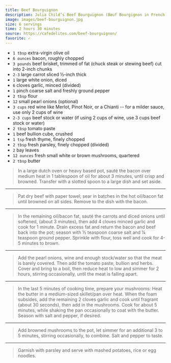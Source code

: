 ```yaml
---
title: Beef Bourguignon
description: Julia Child’s Beef Bourguignon (Bœuf Bourgignon in French) is a world wide loved classic for a reason. This is one recipe where you want to take your time cooking it, drinking a glass of wine or two while preparing it, and show it a lot of love. Every step is worth it.
image: images/beef-bourguignon.jpg
size: 6 servings
time: 2 hours 30 minutes
source: https://cafedelites.com/beef-bourguignon/
favorite: ✓
---
```


* `1 tbsp` extra-virgin olive oil
* `6 ounces` bacon, roughly chopped
* `3 pounds` beef brisket, trimmed of fat (chuck steak or stewing beef) cut into 2-inch chunks
* `2-3` large carrot sliced ½-inch thick
* `1` large white onion, diced
* `6` cloves garlic, minced (divided)
* `1` pinch coarse salt and freshly ground pepper
* `2 tbsp` flour
* `12` small pearl onions (optional)
* `3 cups` red wine like Merlot, Pinot Noir, or a Chianti -- for a milder sauce, use only 2 cups of wine
* `2-3 cups` beef stock or water (if using 2 cups of wine, use 3 cups beef stock or water)
* `2 tbsp` tomato paste
* `1` beef bullion cube, crushed
* `1 tsp` fresh thyme, finely chopped
* `2 tbsp` fresh parsley, finely chopped (divided)
* `2` bay leaves
* `12 ounces` fresh small white or brown mushrooms, quartered
* `2 tbsp` butter

> In a large dutch oven or heavy based pot, sauté the bacon over medium heat in 1 tablespoon of oil for about 3 minutes, until crisp and browned. Transfer with a slotted spoon to a large dish and set aside.

---

> Pat dry beef with paper towel; sear in batches in the hot oil/bacon fat until browned on all sides. Remove to the dish with the bacon.

---

> In the remaining oil/bacon fat, sauté the carrots and diced onions until softened, (about 3 minutes), then add 4 cloves minced garlic and cook for 1 minute. Drain excess fat and return the bacon and beef back into the pot; season with ½ teaspoon coarse salt and ¼ teaspoon ground pepper. Sprinkle with flour, toss well and cook for 4-5 minutes to brown.

---

> Add the pearl onions, wine and enough stock/water so that the meat is barely covered. Then add the tomato paste, bullion and herbs. Cover and bring to a boil, then reduce heat to low and simmer for 2 hours, stirring occasionally, until the meat is falling apart.

---

> In the last 5 minutes of cooking time, prepare your mushrooms: Heat the butter in a medium-sized skillet/pan over heat. When the foam subsides, add the remaining 2 cloves garlic and cook until fragrant (about 30 seconds), then add in the mushrooms. Cook for about 5 minutes, while shaking the pan occasionally to coat with the butter. Season with salt and pepper, if desired.

---

> Add browned mushrooms to the pot, let simmer for an additional 3 to 5 minutes, stirring occasionally, to combine. Salt and pepper to taste.

---

> Garnish with parsley and serve with mashed potatoes, rice or egg noodles.
